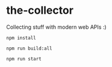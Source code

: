 # the-collector

Collecting stuff with modern web APIs :)

```npm install```

```npm run build:all```

```npm run start```